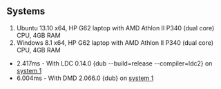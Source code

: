 ## Systems
1. Ubuntu 13.10 x64, HP G62 laptop with AMD Athlon II P340 (dual core) CPU, 4GB RAM 
2. Windows 8.1 x64, HP G62 laptop with AMD Athlon II P340 (dual core) CPU, 4GB RAM 

+ 2.417ms - With LDC 0.14.0 {dub --build=release --compiler=ldc2} on [system 1](#systems)
+ 6.004ms - With DMD 2.066.0 {dub} on [system 1](#systems)
